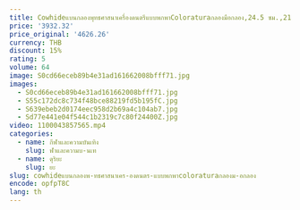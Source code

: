 ```yaml
---
title: Cowhideแบนกลองพุทธศาสนาเครื่องดนตรีแบบพกพาColoraturaกลองมือกลอง,24.5 ซม.,21 ซม.,18 ซม.
price: '3932.32'
price_original: '4626.26'
currency: THB
discount: 15%
rating: 5
volume: 64
image: S0cd66eceb89b4e31ad161662008bfff71.jpg
images:
  - S0cd66eceb89b4e31ad161662008bfff71.jpg
  - S55c172dc8c734f48bce88219fd5b195fC.jpg
  - S639ebeb2d0174eec958d2b69a4c104ab7.jpg
  - Sd77e441e04f544c1b2319c7c80f24400Z.jpg
video: 1100043857565.mp4
categories:
  - name: กีฬาและความบันเทิง
    slug: ฬาและความบ-นเท
  - name: ดุริยะ
    slug: ยะ
slug: cowhideแบนกลองพ-ทธศาสนาเคร-องดนตร-แบบพกพาcoloraturaกลองม-อกลอง
encode: opfpT8C
lang: th
---
```

  